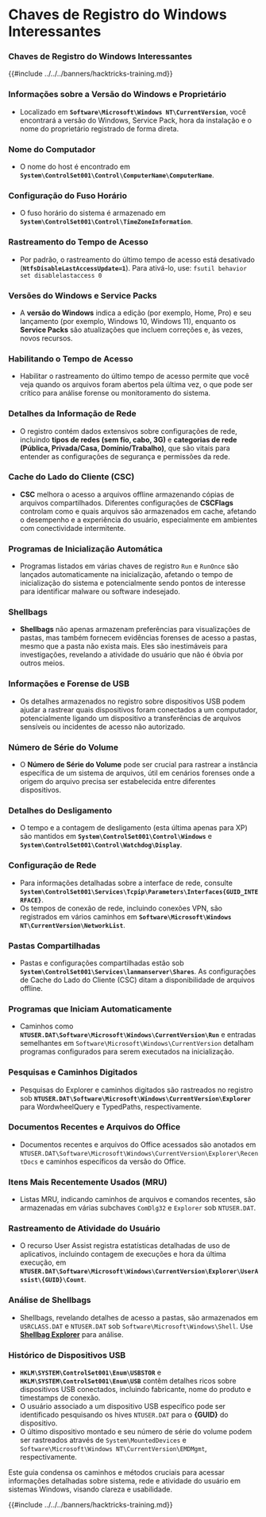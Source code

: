 # Chaves de Registro do Windows Interessantes

### Chaves de Registro do Windows Interessantes

{{#include ../../../banners/hacktricks-training.md}}

### **Informações sobre a Versão do Windows e Proprietário**

- Localizado em **`Software\Microsoft\Windows NT\CurrentVersion`**, você encontrará a versão do Windows, Service Pack, hora da instalação e o nome do proprietário registrado de forma direta.

### **Nome do Computador**

- O nome do host é encontrado em **`System\ControlSet001\Control\ComputerName\ComputerName`**.

### **Configuração do Fuso Horário**

- O fuso horário do sistema é armazenado em **`System\ControlSet001\Control\TimeZoneInformation`**.

### **Rastreamento do Tempo de Acesso**

- Por padrão, o rastreamento do último tempo de acesso está desativado (**`NtfsDisableLastAccessUpdate=1`**). Para ativá-lo, use:
`fsutil behavior set disablelastaccess 0`

### Versões do Windows e Service Packs

- A **versão do Windows** indica a edição (por exemplo, Home, Pro) e seu lançamento (por exemplo, Windows 10, Windows 11), enquanto os **Service Packs** são atualizações que incluem correções e, às vezes, novos recursos.

### Habilitando o Tempo de Acesso

- Habilitar o rastreamento do último tempo de acesso permite que você veja quando os arquivos foram abertos pela última vez, o que pode ser crítico para análise forense ou monitoramento do sistema.

### Detalhes da Informação de Rede

- O registro contém dados extensivos sobre configurações de rede, incluindo **tipos de redes (sem fio, cabo, 3G)** e **categorias de rede (Pública, Privada/Casa, Domínio/Trabalho)**, que são vitais para entender as configurações de segurança e permissões da rede.

### Cache do Lado do Cliente (CSC)

- **CSC** melhora o acesso a arquivos offline armazenando cópias de arquivos compartilhados. Diferentes configurações de **CSCFlags** controlam como e quais arquivos são armazenados em cache, afetando o desempenho e a experiência do usuário, especialmente em ambientes com conectividade intermitente.

### Programas de Inicialização Automática

- Programas listados em várias chaves de registro `Run` e `RunOnce` são lançados automaticamente na inicialização, afetando o tempo de inicialização do sistema e potencialmente sendo pontos de interesse para identificar malware ou software indesejado.

### Shellbags

- **Shellbags** não apenas armazenam preferências para visualizações de pastas, mas também fornecem evidências forenses de acesso a pastas, mesmo que a pasta não exista mais. Eles são inestimáveis para investigações, revelando a atividade do usuário que não é óbvia por outros meios.

### Informações e Forense de USB

- Os detalhes armazenados no registro sobre dispositivos USB podem ajudar a rastrear quais dispositivos foram conectados a um computador, potencialmente ligando um dispositivo a transferências de arquivos sensíveis ou incidentes de acesso não autorizado.

### Número de Série do Volume

- O **Número de Série do Volume** pode ser crucial para rastrear a instância específica de um sistema de arquivos, útil em cenários forenses onde a origem do arquivo precisa ser estabelecida entre diferentes dispositivos.

### **Detalhes do Desligamento**

- O tempo e a contagem de desligamento (esta última apenas para XP) são mantidos em **`System\ControlSet001\Control\Windows`** e **`System\ControlSet001\Control\Watchdog\Display`**.

### **Configuração de Rede**

- Para informações detalhadas sobre a interface de rede, consulte **`System\ControlSet001\Services\Tcpip\Parameters\Interfaces{GUID_INTERFACE}`**.
- Os tempos de conexão de rede, incluindo conexões VPN, são registrados em vários caminhos em **`Software\Microsoft\Windows NT\CurrentVersion\NetworkList`**.

### **Pastas Compartilhadas**

- Pastas e configurações compartilhadas estão sob **`System\ControlSet001\Services\lanmanserver\Shares`**. As configurações de Cache do Lado do Cliente (CSC) ditam a disponibilidade de arquivos offline.

### **Programas que Iniciam Automaticamente**

- Caminhos como **`NTUSER.DAT\Software\Microsoft\Windows\CurrentVersion\Run`** e entradas semelhantes em `Software\Microsoft\Windows\CurrentVersion` detalham programas configurados para serem executados na inicialização.

### **Pesquisas e Caminhos Digitados**

- Pesquisas do Explorer e caminhos digitados são rastreados no registro sob **`NTUSER.DAT\Software\Microsoft\Windows\CurrentVersion\Explorer`** para WordwheelQuery e TypedPaths, respectivamente.

### **Documentos Recentes e Arquivos do Office**

- Documentos recentes e arquivos do Office acessados são anotados em `NTUSER.DAT\Software\Microsoft\Windows\CurrentVersion\Explorer\RecentDocs` e caminhos específicos da versão do Office.

### **Itens Mais Recentemente Usados (MRU)**

- Listas MRU, indicando caminhos de arquivos e comandos recentes, são armazenadas em várias subchaves `ComDlg32` e `Explorer` sob `NTUSER.DAT`.

### **Rastreamento de Atividade do Usuário**

- O recurso User Assist registra estatísticas detalhadas de uso de aplicativos, incluindo contagem de execuções e hora da última execução, em **`NTUSER.DAT\Software\Microsoft\Windows\CurrentVersion\Explorer\UserAssist\{GUID}\Count`**.

### **Análise de Shellbags**

- Shellbags, revelando detalhes de acesso a pastas, são armazenados em `USRCLASS.DAT` e `NTUSER.DAT` sob `Software\Microsoft\Windows\Shell`. Use **[Shellbag Explorer](https://ericzimmerman.github.io/#!index.md)** para análise.

### **Histórico de Dispositivos USB**

- **`HKLM\SYSTEM\ControlSet001\Enum\USBSTOR`** e **`HKLM\SYSTEM\ControlSet001\Enum\USB`** contêm detalhes ricos sobre dispositivos USB conectados, incluindo fabricante, nome do produto e timestamps de conexão.
- O usuário associado a um dispositivo USB específico pode ser identificado pesquisando os hives `NTUSER.DAT` para o **{GUID}** do dispositivo.
- O último dispositivo montado e seu número de série do volume podem ser rastreados através de `System\MountedDevices` e `Software\Microsoft\Windows NT\CurrentVersion\EMDMgmt`, respectivamente.

Este guia condensa os caminhos e métodos cruciais para acessar informações detalhadas sobre sistema, rede e atividade do usuário em sistemas Windows, visando clareza e usabilidade.

{{#include ../../../banners/hacktricks-training.md}}
